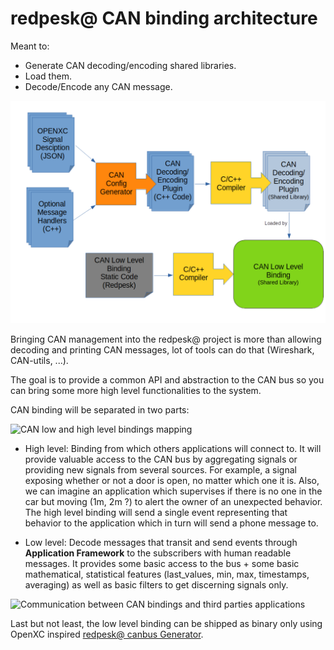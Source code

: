 # redpesk@ CAN binding architecture

Meant to:

* Generate CAN decoding/encoding shared libraries.
* Load them.
* Decode/Encode any CAN message.

![From OpenXC firmware to redpesk@ binding](images/OpenXC_to_Redpesk.png)

Bringing CAN management into the redpesk@ project is more than allowing
decoding and printing CAN messages, lot of tools can do that (Wireshark,
CAN-utils, ...).

The goal is to provide a common API and abstraction to the CAN bus so you can
bring some more high level functionalities to the system.

CAN binding will be separated in two parts:

![CAN low and high level bindings mapping](images/CAN_level_mapping.png)

* High level: Binding from which others applications will connect to.
It will provide valuable access to the CAN bus by aggregating signals or
providing new signals from several sources. For example, a signal exposing
whether or not a door is open, no matter which one it is. Also, we can imagine
an application which supervises if there is no one in the car but moving
(1m, 2m ?) to alert the owner of an unexpected behavior. The high level binding
will send a single event representing that behavior to the application which in
turn will send a phone message to.

* Low level: Decode messages that transit and send events through **Application Framework** to the subscribers with human readable messages. It provides some basic access to the bus + some basic mathematical, statistical features (last_values, min, max, timestamps, averaging) as well as basic filters to get discerning signals only.

![Communication between CAN bindings and third parties applications](images/CAN_bindings_communication.png)

Last but not least, the low level binding can be shipped as binary only using OpenXC inspired [redpesk@ canbus Generator](https://github.com/redpesk-common/canbus-generator).
